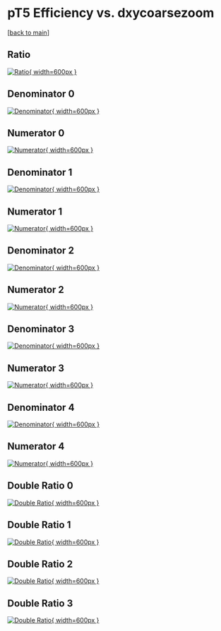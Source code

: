 # pT5 Efficiency vs. dxycoarsezoom

[[back to main](./)]



## Ratio

[![Ratio](../mtv/var/pT5_base_321_1_eff_dxycoarsezoom.png){ width=600px }](../mtv/var/pT5_base_321_1_eff_dxycoarsezoom.pdf)

## Denominator 0

[![Denominator](../mtv/den/pT5_base_321_1_eff_dxycoarsezoom_den0.png){ width=600px }](../mtv/den/pT5_base_321_1_eff_dxycoarsezoom_den0.pdf)

## Numerator 0

[![Numerator](../mtv/num/pT5_base_321_1_eff_dxycoarsezoom_num0.png){ width=600px }](../mtv/num/pT5_base_321_1_eff_dxycoarsezoom_num0.pdf)

## Denominator 1

[![Denominator](../mtv/den/pT5_base_321_1_eff_dxycoarsezoom_den1.png){ width=600px }](../mtv/den/pT5_base_321_1_eff_dxycoarsezoom_den1.pdf)

## Numerator 1

[![Numerator](../mtv/num/pT5_base_321_1_eff_dxycoarsezoom_num1.png){ width=600px }](../mtv/num/pT5_base_321_1_eff_dxycoarsezoom_num1.pdf)

## Denominator 2

[![Denominator](../mtv/den/pT5_base_321_1_eff_dxycoarsezoom_den2.png){ width=600px }](../mtv/den/pT5_base_321_1_eff_dxycoarsezoom_den2.pdf)

## Numerator 2

[![Numerator](../mtv/num/pT5_base_321_1_eff_dxycoarsezoom_num2.png){ width=600px }](../mtv/num/pT5_base_321_1_eff_dxycoarsezoom_num2.pdf)

## Denominator 3

[![Denominator](../mtv/den/pT5_base_321_1_eff_dxycoarsezoom_den3.png){ width=600px }](../mtv/den/pT5_base_321_1_eff_dxycoarsezoom_den3.pdf)

## Numerator 3

[![Numerator](../mtv/num/pT5_base_321_1_eff_dxycoarsezoom_num3.png){ width=600px }](../mtv/num/pT5_base_321_1_eff_dxycoarsezoom_num3.pdf)

## Denominator 4

[![Denominator](../mtv/den/pT5_base_321_1_eff_dxycoarsezoom_den4.png){ width=600px }](../mtv/den/pT5_base_321_1_eff_dxycoarsezoom_den4.pdf)

## Numerator 4

[![Numerator](../mtv/num/pT5_base_321_1_eff_dxycoarsezoom_num4.png){ width=600px }](../mtv/num/pT5_base_321_1_eff_dxycoarsezoom_num4.pdf)

## Double Ratio 0

[![Double Ratio](../mtv/ratio/pT5_base_321_1_eff_dxycoarsezoom_ratio0.png){ width=600px }](../mtv/ratio/pT5_base_321_1_eff_dxycoarsezoom_ratio0.pdf)

## Double Ratio 1

[![Double Ratio](../mtv/ratio/pT5_base_321_1_eff_dxycoarsezoom_ratio1.png){ width=600px }](../mtv/ratio/pT5_base_321_1_eff_dxycoarsezoom_ratio1.pdf)

## Double Ratio 2

[![Double Ratio](../mtv/ratio/pT5_base_321_1_eff_dxycoarsezoom_ratio2.png){ width=600px }](../mtv/ratio/pT5_base_321_1_eff_dxycoarsezoom_ratio2.pdf)

## Double Ratio 3

[![Double Ratio](../mtv/ratio/pT5_base_321_1_eff_dxycoarsezoom_ratio3.png){ width=600px }](../mtv/ratio/pT5_base_321_1_eff_dxycoarsezoom_ratio3.pdf)


